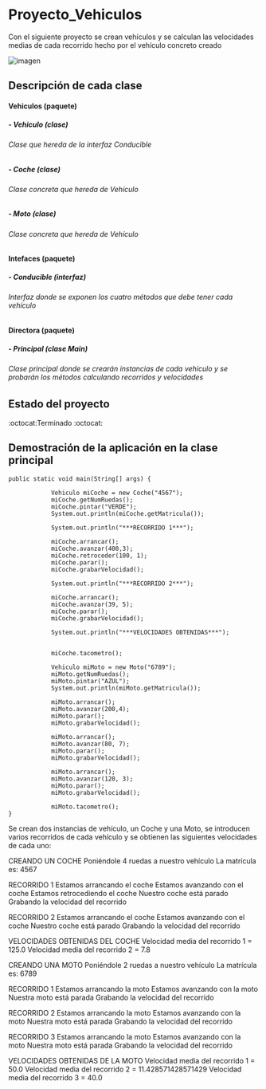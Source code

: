 # Proyecto_Vehiculos
Con el siguiente proyecto se crean vehículos y se calculan las velocidades medias de cada recorrido hecho por el vehículo concreto creado


![imagen](https://github.com/AlosProg/Proyecto_Vehiculos/assets/125483177/a1a29972-e198-402b-a45a-d6961b449fee)

## **Descripción de cada clase**

#### **Vehiculos (paquete)**
##### - Vehiculo (clase)
######  Clase que hereda de la interfaz Conducible
##### - Coche (clase)
######  Clase concreta que hereda de Vehículo
##### - Moto (clase)
######  Clase concreta que hereda de Vehículo
#### **Intefaces (paquete)**
##### - Conducible (interfaz)
######  Interfaz donde se exponen los cuatro métodos que debe tener cada vehículo
#### **Directora (paquete)**
##### - Principal (clase Main)
######  Clase principal donde se crearán instancias de cada vehículo y se probarán los métodos calculando recorridos y velocidades

## **Estado del proyecto**

:octocat:Terminado :octocat:

## **Demostración de la aplicación en la clase principal**
	public static void main(String[] args) {
		
				Vehiculo miCoche = new Coche("4567");
				miCoche.getNumRuedas();
				miCoche.pintar("VERDE");
				System.out.println(miCoche.getMatricula());
				
				System.out.println("***RECORRIDO 1***");
				
				miCoche.arrancar();
				miCoche.avanzar(400,3);
				miCoche.retroceder(100, 1);
				miCoche.parar();
				miCoche.grabarVelocidad();
				
				System.out.println("***RECORRIDO 2***");
				
				miCoche.arrancar();
				miCoche.avanzar(39, 5);
				miCoche.parar();
				miCoche.grabarVelocidad();
				
				System.out.println("***VELOCIDADES OBTENIDAS***");
				
				
				miCoche.tacometro();
			
				Vehiculo miMoto = new Moto("6789");
				miMoto.getNumRuedas();
				miMoto.pintar("AZUL");
				System.out.println(miMoto.getMatricula());
				
				miMoto.arrancar();
				miMoto.avanzar(200,4);
				miMoto.parar();
				miMoto.grabarVelocidad();
				
				miMoto.arrancar();
				miMoto.avanzar(80, 7);
				miMoto.parar();
				miMoto.grabarVelocidad();
				
				miMoto.arrancar();
				miMoto.avanzar(120, 3);
				miMoto.parar();
				miMoto.grabarVelocidad();
				
				miMoto.tacometro();
	}

Se crean dos instancias de vehículo, un Coche y una Moto, se introducen varios recorridos de cada vehículo y se obtienen las siguientes velocidades de cada uno:

CREANDO UN COCHE
Poniéndole 4 ruedas a nuestro vehículo
La matrícula es: 4567

RECORRIDO 1
Estamos arrancando el coche
Estamos avanzando con el coche
Estamos retrocediendo el coche
Nuestro coche está parado
Grabando la velocidad del recorrido

RECORRIDO 2
Estamos arrancando el coche
Estamos avanzando con el coche
Nuestro coche está parado
Grabando la velocidad del recorrido

VELOCIDADES OBTENIDAS DEL COCHE
Velocidad media del recorrido 1 = 125.0
Velocidad media del recorrido 2 = 7.8

CREANDO UNA MOTO
Poniéndole 2 ruedas a nuestro vehículo
La matrícula es: 6789

RECORRIDO 1
Estamos arrancando la moto
Estamos avanzando con la moto
Nuestra moto está parada
Grabando la velocidad del recorrido

RECORRIDO 2
Estamos arrancando la moto
Estamos avanzando con la moto
Nuestra moto está parada
Grabando la velocidad del recorrido

RECORRIDO 3
Estamos arrancando la moto
Estamos avanzando con la moto
Nuestra moto está parada
Grabando la velocidad del recorrido

VELOCIDADES OBTENIDAS DE LA MOTO
Velocidad media del recorrido 1 = 50.0
Velocidad media del recorrido 2 = 11.428571428571429
Velocidad media del recorrido 3 = 40.0



